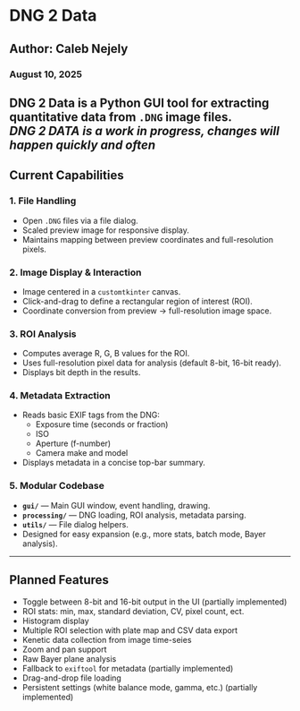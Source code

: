 # DNG 2 Data

## Author: Caleb Nejely  
### August 10, 2025

**DNG 2 Data** is a Python GUI tool for extracting quantitative data from `.DNG` image files.  
***DNG 2 DATA is a work in progress, changes will happen quickly and often***
---

## Current Capabilities

### **1. File Handling**
- Open `.DNG` files via a file dialog.
- Scaled preview image for responsive display.
- Maintains mapping between preview coordinates and full-resolution pixels.

### **2. Image Display & Interaction**
- Image centered in a `customtkinter` canvas.
- Click-and-drag to define a rectangular region of interest (ROI).
- Coordinate conversion from preview → full-resolution image space.

### **3. ROI Analysis**
- Computes average R, G, B values for the ROI.
- Uses full-resolution pixel data for analysis (default 8-bit, 16-bit ready).
- Displays bit depth in the results.

### **4. Metadata Extraction**
- Reads basic EXIF tags from the DNG:
  - Exposure time (seconds or fraction)
  - ISO
  - Aperture (f-number)
  - Camera make and model
- Displays metadata in a concise top-bar summary.

### **5. Modular Codebase**
- **`gui/`** — Main GUI window, event handling, drawing.
- **`processing/`** — DNG loading, ROI analysis, metadata parsing.
- **`utils/`** — File dialog helpers.
- Designed for easy expansion (e.g., more stats, batch mode, Bayer analysis).

---

## Planned Features
- Toggle between 8-bit and 16-bit output in the UI (partially implemented)
- ROI stats: min, max, standard deviation, CV, pixel count, ect.
- Histogram display
- Multiple ROI selection with plate map and CSV data export
- Kenetic data collection from image time-seies
- Zoom and pan support
- Raw Bayer plane analysis
- Fallback to `exiftool` for metadata (partially implemented)
- Drag-and-drop file loading
- Persistent settings (white balance mode, gamma, etc.) (partially implemented)

